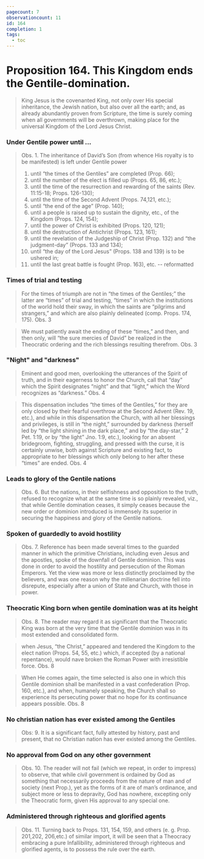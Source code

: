 ```yaml
---
pagecount: 7
observationcount: 11
id: 164
completion: 1
tags:
  - toc
---
```

# Proposition 164. This Kingdom ends the Gentile-domination.

>King Jesus is the covenanted King, not only over His special inheritance, the Jewish nation, but also over all the earth; and, as already abundantly proven from Scripture, the time is surely coming when all governments will be overthrown, making place for the universal Kingdom of the Lord Jesus Christ.
### Under Gentile power until ...
>Obs. 1. The inheritance of David’s Son (from whence His royalty is to be manifested) is left under Gentile power 
>1. until “the times of the Gentiles” are completed (Prop. 66); 
>2. until the number of the elect is filled up (Props. 65, 86, etc.); 
>3. until the time of the resurrection and rewarding of the saints (Rev. 11:15-18; Props. 126-130); 
>4. until the time of the Second Advent (Props. 74,121, etc.); 
>5. until “the end of the age” (Prop. 140); 
>6. until a people is raised up to sustain the dignity, etc., of the Kingdom (Props. 124, 154); 
>7. until the power of Christ is exhibited (Props. 120, 121); 
>8. until the destruction of Antichrist (Props. 123, 161); 
>9. until the revelation of the Judgeship of Christ (Prop. 132) and “the judgment-day” (Props. 133 and 134); 
>10. until “the day of the Lord Jesus” (Props. 138 and 139) is to be ushered in; 
>11. until the last great battle is fought (Prop. 163), etc.
>-- reformatted
### Times of trial and testing
>For the times of triumph are not in “the times of the Gentiles;” the latter are “times” of trial and testing, “times” in which the institutions of the world hold their sway, in which the saints are “pilgrims and strangers,” and which are also plainly delineated (comp. Props. 174, 175).
>Obs. 3

>We must patiently await the ending of these “times,” and then, and then only, will “the sure mercies of David” be realized in the Theocratic ordering and the rich blessings resulting therefrom.
>Obs. 3
### "Night" and "darkness"
>Eminent and good men, overlooking the utterances of the Spirit of truth, and in their eagerness to honor the Church, call that “day” which the Spirit designates “night” and that “light,” which the Word recognizes as “darkness.”
>Obs. 4

>This dispensation includes “the times of the Gentiles,” for they are only closed by their fearful overthrow at the Second Advent (Rev. 19, etc.), and while in this dispensation the Church, with all her blessings and privileges, is still in “the night,” surrounded by darkness (herself led by “the light shining in the dark place,” and by “the day-star,” 2 Pet. 1:19, or by “the light” Jno. 1:9, etc.), looking for an absent bridegroom, fighting, struggling, and pressed with the curse, it is certainly unwise, both against Scripture and existing fact, to appropriate to her blessings which only belong to her after these “times” are ended.
>Obs. 4
### Leads to glory of the Gentile nations
>Obs. 6. But the nations, in their selfishness and opposition to the truth, refused to recognize what at the same time is so plainly revealed, viz., that while Gentile domination ceases, it simply ceases because the new order or dominion introduced is immensely its superior in securing the happiness and glory of the Gentile nations.
### Spoken of guardedly to avoid hostility
>Obs. 7. Reference has been made several times to the guarded manner in which the primitive Christians, including even Jesus and the apostles, spoke of the downfall of Gentile dominion. This was done in order to avoid the hostility and persecution of the Roman Emperors. Yet the view was more or less distinctly proclaimed by the believers, and was one reason why the millenarian doctrine fell into disrepute, especially after a union of State and Church, with those in power.
### Theocratic King born when gentile domination was at its height
>Obs. 8. The reader may regard it as significant that the Theocratic King was born at the very time that the Gentile dominion was in its most extended and consolidated form.

>when Jesus, “the Christ,” appeared and tendered the Kingdom to the elect nation (Props. 54, 55, etc.) which, if accepted (by a national repentance), would nave broken the Roman Power with irresistible force.
>Obs. 8

>When He comes again, the time selected is also one in which this Gentile dominion shall be manifested in a vast confederation (Prop. 160, etc.), and when, humanely speaking, the Church shall so experience its persecuting power that no hope for its continuance appears possible.
>Obs. 8
### No christian nation has ever existed among the Gentiles
>Obs: 9. It is a significant fact, fully attested by history, past and present, that no Christian nation has ever existed among the Gentiles.
### No approval from God on any other government
>Obs. 10. The reader will not fail (which we repeat, in order to impress) to observe, that while civil government is ordained by God as something that necessarily proceeds from the nature of man and of society (next Prop.), yet as the forms of it are of man’s ordinance, and subject more or less to depravity, God has nowhere, excepting only the Theocratic form, given His approval to any special one.
### Administered through righteous and glorified agents
>Obs. 11. Turning back to Props. 131, 154, 159, and others (e. g. Prop. 201,202, 206,etc.) of similar import, it will be seen that a Theocracy embracing a pure Infallibility, administered through righteous and glorified agents, is to possess the rule over the earth.